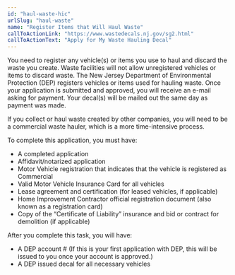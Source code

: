 ```yaml
---
id: "haul-waste-hic"
urlSlug: "haul-waste"
name: "Register Items that Will Haul Waste"
callToActionLink: "https://www.wastedecals.nj.gov/sg2.html"
callToActionText: "Apply for My Waste Hauling Decal"
---
```


You need to register any vehicle(s) or items you use to haul and discard the waste you create. Waste facilities will not allow unregistered vehicles or items to discard waste. The New Jersey Department of Environmental Protection (DEP) registers vehicles or items used for hauling waste. Once your application is submitted and approved, you will receive an e-mail asking for payment. Your decal(s) will be mailed out the same day as payment was made.

If you collect or haul waste created by other companies, you will need to be a commercial waste hauler, which is a more time-intensive process. 

To complete this application, you must have:
- A completed application
- Affidavit/notarized application
- Motor Vehicle registration that indicates that the vehicle is registered as Commercial
- Valid Motor Vehicle Insurance Card for all vehicles 
- Lease agreement and certification (for leased vehicles, if applicable) 
- Home Improvement Contractor official registration document (also known as a registration card)
- Copy of the “Certificate of Liability” insurance and bid or contract for demolition (if applicable)

After you complete this task, you will have:
- A DEP account # (If this is your first application with DEP, this will be issued to you once your account is approved.)
- A DEP issued decal for all necessary vehicles
